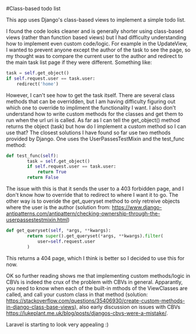 #Class-based todo list

This app uses Django's class-based views to implement a simple todo list.

I found the code looks cleaner and is generally shorter using class-based views (rather than function based views) but I had difficulty understanding how to implement even custom code/logic. For example in the UpdateView, I wanted to prevent anyone except the author of the task to see the page, so my thought was to compare the current user to the author and redirect to the main task list page if they were different. Something like: 
```python
task = self.get_object()
if self.request.user == task.user:
    redirect('home')
```

However, I can't see how to get the task itself. There are several class methods that can be overridden, but I am having difficulty figuring out which one to override to impliment the functionality I want. I also don't understand how to write custom methods for the classes and get them to run when the url uri is called. As far as I can tell the get_object() method returns the object (task) but how do I implement a custom method so I can use that? The closest solutions I have found so far use two methods provided by Django. One uses the UserPassesTestMixin and the test_func method:
```python
def test_func(self):
        task = self.get_object()
        if self.request.user == task.user:
            return True
        return False
```
The issue with this is that it sends the user to a 403 forbidden page, and I don't know how to override that to redirect to where I want it to go. The other way is to overide the get_queryset method to only retreive objects where the user is the author (solution from: https://www.django-antipatterns.com/antipattern/checking-ownership-through-the-userpassestestmixin.html)
```python
def get_queryset(self, *args, **kwargs):
        return super().get_queryset(*args, **kwargs).filter(
            user=self.request.user
        )
```
This returns a 404 page, which I think is better so I decided to use this for now. 

OK so further reading shows me that implementing custom methods/logic in CBVs is indeed the crux of the problem with CBVs in general. Apparantly, you need to know when each of the built-in mthods of the ViewClasses are called, and call your custom class in that method (solution: https://stackoverflow.com/questions/35406930/create-custom-methods-in-django-class-base-views), also early discussion on issues with CBVs https://lukeplant.me.uk/blog/posts/djangos-cbvs-were-a-mistake/. 

Laravel is starting to look very appealing :)